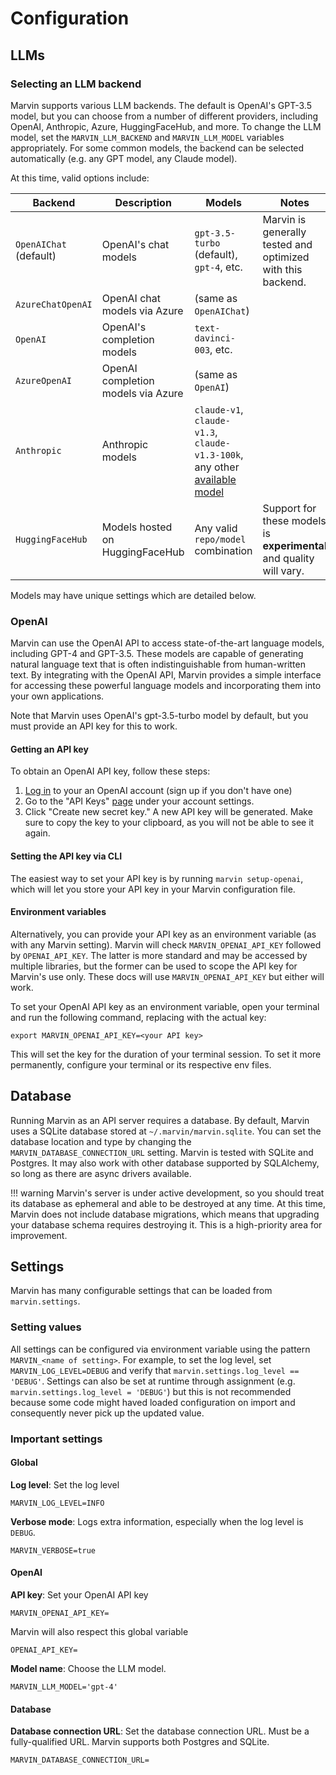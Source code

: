 # Configuration

## LLMs

### Selecting an LLM backend

Marvin supports various LLM backends. The default is OpenAI's GPT-3.5 model, but you can choose from a number of different providers, including OpenAI, Anthropic, Azure, HuggingFaceHub, and more. To change the LLM model, set the `MARVIN_LLM_BACKEND` and `MARVIN_LLM_MODEL` variables appropriately. For some common models, the backend can be selected automatically (e.g. any GPT model, any Claude model).

At this time, valid options include:

| Backend | Description | Models | Notes |
| --- | --- | --- | --- |
| `OpenAIChat` (default) | OpenAI's chat models | `gpt-3.5-turbo` (default), `gpt-4`, etc. | Marvin is generally tested and optimized with this backend. |
| `AzureChatOpenAI` | OpenAI chat models via Azure | (same as `OpenAIChat`) |
| `OpenAI` | OpenAI's completion models | `text-davinci-003`, etc. |
| `AzureOpenAI` | OpenAI completion models via Azure | (same as `OpenAI`) |
| `Anthropic` | Anthropic models | `claude-v1`, `claude-v1.3`, `claude-v1.3-100k`, any other [available model](https://console.anthropic.com/docs/api/reference#parameters) |
| `HuggingFaceHub` | Models hosted on HuggingFaceHub | Any valid `repo/model` combination | Support for these models is **experimental** and quality will vary. |

 
Models may have unique settings which are detailed below.

### OpenAI

Marvin can use the OpenAI API to access state-of-the-art language models, including GPT-4 and GPT-3.5. These models are capable of generating natural language text that is often indistinguishable from human-written text. By integrating with the OpenAI API, Marvin provides a simple interface for accessing these powerful language models and incorporating them into your own applications.

Note that Marvin uses OpenAI's gpt-3.5-turbo model by default, but you must provide an API key for this to work.

#### Getting an API key
To obtain an OpenAI API key, follow these steps:

1. [Log in](https://platform.openai.com/) to your an OpenAI account (sign up if you don't have one)
2. Go to the "API Keys" [page](https://platform.openai.com/account/api-keys) under your account settings.
3. Click "Create new secret key." A new API key will be generated. Make sure to copy the key to your clipboard, as you will not be able to see it again.

#### Setting the API key via CLI

The easiest way to set your API key is by running `marvin setup-openai`, which will let you store your API key in your Marvin configuration file. 

#### Environment variables
Alternatively, you can provide your API key as an environment variable (as with any Marvin setting). Marvin will check `MARVIN_OPENAI_API_KEY` followed by `OPENAI_API_KEY`. The latter is more standard and may be accessed by multiple libraries, but the former can be used to scope the API key for Marvin's use only. These docs will use `MARVIN_OPENAI_API_KEY` but either will work.

To set your OpenAI API key as an environment variable, open your terminal and run the following command, replacing <your API key> with the actual key:
```shell
export MARVIN_OPENAI_API_KEY=<your API key>
```

This will set the key for the duration of your terminal session. To set it more permanently, configure your terminal or its respective env files.

## Database
Running Marvin as an API server requires a database. By default, Marvin uses a SQLite database stored at `~/.marvin/marvin.sqlite`. You can set the database location and type by changing the `MARVIN_DATABASE_CONNECTION_URL` setting. Marvin is tested with SQLite and Postgres. It may also work with other database supported by SQLAlchemy, so long as there are async drivers available.

!!! warning
    Marvin's server is under active development, so you should treat its database as ephemeral and able to be destroyed at any time. At this time, Marvin does not include database migrations, which means that upgrading your database schema requires destroying it. This is a high-priority area for improvement.


## Settings
Marvin has many configurable settings that can be loaded from `marvin.settings`.


### Setting values
All settings can be configured via environment variable using the pattern `MARVIN_<name of setting>`. For example, to set the log level, set `MARVIN_LOG_LEVEL=DEBUG` and verify that `marvin.settings.log_level == 'DEBUG'`. Settings can also be set at runtime through assignment (e.g. `marvin.settings.log_level = 'DEBUG'`) but this is not recommended because some code might haved loaded configuration on import and consequently never pick up the updated value.

### Important settings

#### Global
**Log level**: Set the log level
```
MARVIN_LOG_LEVEL=INFO
```
**Verbose mode**: Logs extra information, especially when the log level is `DEBUG`. 
```
MARVIN_VERBOSE=true
```

#### OpenAI
**API key**: Set your OpenAI API key
```
MARVIN_OPENAI_API_KEY=
```
Marvin will also respect this global variable
```
OPENAI_API_KEY=
```

**Model name**: 
Choose the LLM model.
```
MARVIN_LLM_MODEL='gpt-4'
```

#### Database

**Database connection URL**: Set the database connection URL. Must be a fully-qualified URL. Marvin supports both Postgres and SQLite.

```
MARVIN_DATABASE_CONNECTION_URL=
```
